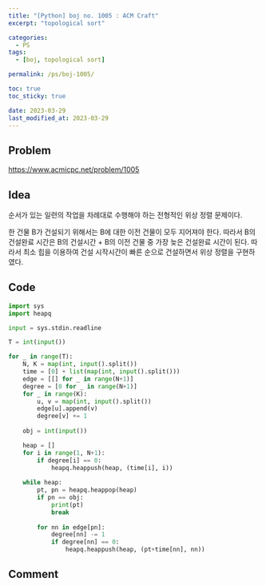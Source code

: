 ```yaml
---
title: "[Python] boj no. 1005 : ACM Craft"
excerpt: "topological sort"

categories:
  - PS
tags:
  - [boj, topological sort]

permalink: /ps/boj-1005/

toc: true
toc_sticky: true

date: 2023-03-29
last_modified_at: 2023-03-29
---
```


## Problem

<https://www.acmicpc.net/problem/1005>

## Idea

순서가 있는 일련의 작업을 차례대로 수행해야 하는 전형적인 위상 정렬 문제이다.

한 건물 B가 건설되기 위해서는 B에 대한 이전 건물이 모두 지어져야 한다. 따라서 B의 건설완료 시간은 B의 건설시간 + B의 이전 건물 중 가장 늦은 건설완료 시간이 된다. 따라서 최소 힙을 이용하여 건설 시작시간이 빠른 순으로 건설하면서 위상 정렬을 구현하였다.

## Code

```py
import sys
import heapq

input = sys.stdin.readline

T = int(input())

for _ in range(T):
    N, K = map(int, input().split())
    time = [0] + list(map(int, input().split()))
    edge = [[] for _ in range(N+1)]
    degree = [0 for _ in range(N+1)]
    for _ in range(K):
        u, v = map(int, input().split())
        edge[u].append(v)
        degree[v] += 1
    
    obj = int(input())

    heap = []
    for i in range(1, N+1):
        if degree[i] == 0:
            heapq.heappush(heap, (time[i], i))
        
    while heap:
        pt, pn = heapq.heappop(heap)
        if pn == obj:
            print(pt)
            break
        
        for nn in edge[pn]:
            degree[nn] -= 1
            if degree[nn] == 0:
                heapq.heappush(heap, (pt+time[nn], nn))
```

## Comment

